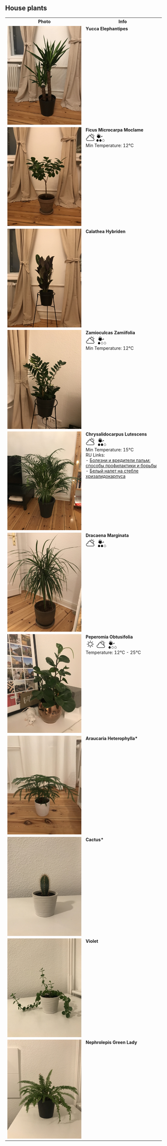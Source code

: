 ## House plants

<table>
  <tr>
    <th width="50%">Photo</th>
    <th>Info</th>
  </tr>
  <tr>
    <td valign="top"><img src="./img/yucca_elephantipe.jpg" /></td>
    <td valign="top">
      <b>Yucca Elephantipes</b>
    </td>
  </tr>
  <tr>
    <td valign="top"><img src="./img/ficus_microcarpa_moclame.jpg" /></td>
    <td valign="top">
      <b>Ficus Microcarpa Moclame</b><br />
      <img width="30" src="./img/sun_and_cloud.png" />
      <img width="27" src="./img/water2.png" /><br />
      Min Temperature: 12°C
    </td>
  </tr>
  <tr>
    <td valign="top"><img src="./img/calathea_hybriden.jpg" /></td>
    <td valign="top">
      <b>Calathea Hybriden</b>
    </td>
  </tr>
  <tr>
    <td valign="top"><img src="./img/zamioculcas_zamiifolia.jpg" /></td>
    <td valign="top">
      <b>Zamioculcas Zamiifolia</b><br />
      <img width="30" src="./img/sun_and_cloud.png" />
      <img width="27" src="./img/water1.png" style="margin-left: 5px" /><br />
      Min Temperature: 12°C
    </td>
  </tr>
  <tr>
    <td valign="top"><img src="./img/chrysalidocarpus_lutescens.jpg" /></td>
    <td valign="top">
      <b>Chrysalidocarpus Lutescens</b><br />
      <img width="30" src="./img/sun_and_cloud.png" />
      <img width="27" src="./img/water2.png" style="margin-left: 5px" /><br />
      Min Temperature: 15°C<br />
      RU Links:<br />
      - <a href="https://agronomu.com/bok/1413-bolezni-i-vrediteli-palm-sposoby-profilaktiki-i-borby.html#h-id-5">Болезни и вредители пальм: способы профилактики и борьбы</a><br />
      - <a href="https://www.greeninfo.ru/indoor_plants/chrysalidocarpus.html/Forum/-/tID/7236">Белый налет на стебле хризалидокарпуса</a>
    </td>
  </tr>
  <tr>
    <td valign="top"><img src="./img/dracaena_marginata.jpg" /></td>
    <td valign="top">
      <b>Dracaena Marginata</b><br />
      <img width="30" src="./img/sun_and_cloud.png" />
      <img width="27" src="./img/water2.png" style="margin-left: 5px" />
    </td>
  </tr>
  <tr>
    <td valign="top"><img src="./img/peperomia_obtusifolia.jpg" /></td>
    <td valign="top">
      <b>Peperomia Obtusifolia</b><br />
      <img width="30" src="./img/sun.png" />
      <img width="30" src="./img/sun_and_cloud.png" />
      <img width="27" src="./img/water1.png" style="margin-left: 5px" /><br />
      Temperature: 12°C - 25°C
    </td>
  </tr>
  <tr>
    <td valign="top"><img src="./img/araucaria_heterophylla.jpg" /></td>
    <td valign="top">
      <b>Araucaria Heterophylla*</b>
    </td>
  </tr>
  <tr>
    <td valign="top"><img src="./img/cactus.jpg" /></td>
    <td valign="top">
      <b>Cactus*</b>
    </td>
  </tr>
  <tr>
    <td valign="top"><img src="./img/violet.jpg" /></td>
    <td valign="top">
      <b>Violet</b>
    </td>
  </tr>
  <tr>
    <td valign="top"><img src="./img/nephrolepis_green_lady.jpg" /></td>
    <td valign="top">
      <b>Nephrolepis Green Lady</b>
    </td>
  </tr>
</table>
